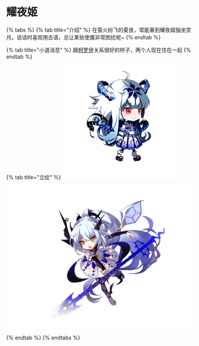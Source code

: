 # 耀夜姬

{% tabs %}
{% tab title="介绍" %}
在萤火纷飞的夏夜，常能春到耀夜姬独坐赏月。说话时喜观用古语，总让某些使魔非常困扰呢~
{% endtab %}

{% tab title="小道消息" %}
跟[柯罗伊](ke-luo-yi.md)关系很好的样子，两个人现在住在一起
{% endtab %}

{% tab title="立绘" %}
![](../../../.gitbook/assets/image-3.png)

![](../../../.gitbook/assets/image%20%2810%29.png)
{% endtab %}
{% endtabs %}

